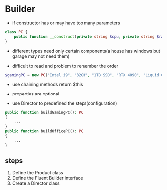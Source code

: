 # Builder

- if constructor has or may have too many parameters

```php
class PC {
    public function __construct(private string $cpu, private string $ram, private string $storage) {}
}
```

- different types need only certain components(a house has windows but garage may not need them)

- difficult to read and problem to remember the order

```php
$gamingPC = new PC("Intel i9", "32GB", "1TB SSD", "RTX 4090", "Liquid Cooling", "850W PSU");
```

- use chaining methods return $this

- properties are optional
- use Director to predefined the steps(configuration)

```php
public function buildGamingPC(): PC
{
    ...
}
public function buildOfficePC(): PC
{
    ...
}
```

##  steps

1. Define the Product class
2. Define the Fluent Builder interface
3. Create a Director class
